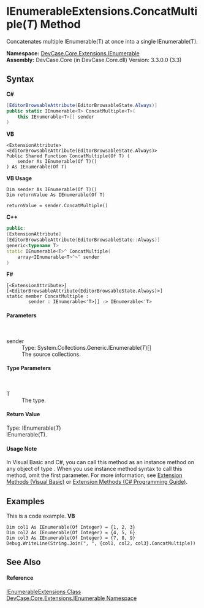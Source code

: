 # IEnumerableExtensions.ConcatMultiple(*T*) Method 
 

Concatenates multiple IEnumerable(T) at once into a single IEnumerable(T).

**Namespace:**&nbsp;<a href="N_DevCase_Core_Extensions_IEnumerable">DevCase.Core.Extensions.IEnumerable</a><br />**Assembly:**&nbsp;DevCase.Core (in DevCase.Core.dll) Version: 3.3.0.0 (3.3)

## Syntax

**C#**<br />
``` C#
[EditorBrowsableAttribute(EditorBrowsableState.Always)]
public static IEnumerable<T> ConcatMultiple<T>(
	this IEnumerable<T>[] sender
)

```

**VB**<br />
``` VB
<ExtensionAttribute>
<EditorBrowsableAttribute(EditorBrowsableState.Always)>
Public Shared Function ConcatMultiple(Of T) ( 
	sender As IEnumerable(Of T)()
) As IEnumerable(Of T)
```

**VB Usage**<br />
``` VB Usage
Dim sender As IEnumerable(Of T)()
Dim returnValue As IEnumerable(Of T)

returnValue = sender.ConcatMultiple()
```

**C++**<br />
``` C++
public:
[ExtensionAttribute]
[EditorBrowsableAttribute(EditorBrowsableState::Always)]
generic<typename T>
static IEnumerable<T>^ ConcatMultiple(
	array<IEnumerable<T>^>^ sender
)
```

**F#**<br />
``` F#
[<ExtensionAttribute>]
[<EditorBrowsableAttribute(EditorBrowsableState.Always)>]
static member ConcatMultiple : 
        sender : IEnumerable<'T>[] -> IEnumerable<'T> 

```


#### Parameters
&nbsp;<dl><dt>sender</dt><dd>Type: System.Collections.Generic.IEnumerable(*T*)[]<br />The source collections.</dd></dl>

#### Type Parameters
&nbsp;<dl><dt>T</dt><dd>The type.</dd></dl>

#### Return Value
Type: IEnumerable(*T*)<br />IEnumerable(T).

#### Usage Note
In Visual Basic and C#, you can call this method as an instance method on any object of type . When you use instance method syntax to call this method, omit the first parameter. For more information, see <a href="https://docs.microsoft.com/dotnet/visual-basic/programming-guide/language-features/procedures/extension-methods">Extension Methods (Visual Basic)</a> or <a href="https://docs.microsoft.com/dotnet/csharp/programming-guide/classes-and-structs/extension-methods">Extension Methods (C# Programming Guide)</a>.

## Examples
This is a code example. 
**VB**<br />
``` VB
Dim col1 As IEnumerable(Of Integer) = {1, 2, 3}
Dim col2 As IEnumerable(Of Integer) = {4, 5, 6}
Dim col3 As IEnumerable(Of Integer) = {7, 8, 9}
Debug.WriteLine(String.Join(", ", {col1, col2, col3}.ConcatMultiple))
```


## See Also


#### Reference
<a href="T_DevCase_Core_Extensions_IEnumerable_IEnumerableExtensions">IEnumerableExtensions Class</a><br /><a href="N_DevCase_Core_Extensions_IEnumerable">DevCase.Core.Extensions.IEnumerable Namespace</a><br />